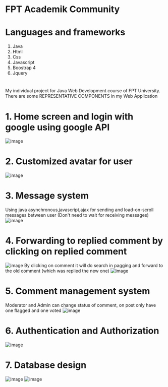 # FPT Academik Community
# Languages and frameworks
1. Java
2. Html
3. Css
4. Javascript
5. Boostrap 4
6. Jquery
# 
My individual project for Java Web Development course of FPT University. There are some REPRESENTATIVE COMPONENTS in my Web Application
# 1. Home screen and login with google using google API
![image](https://user-images.githubusercontent.com/80164976/161383990-066f059c-35c9-40e9-93fc-2236df7778fb.png)
# 2. Customized avatar for user
![image](https://user-images.githubusercontent.com/80164976/161384116-23b0834d-9ca9-4e0e-bc63-651291d32bc0.png)
# 3. Message system
Using java asynchronous,javascript,ajax for sending and load-on-scroll messages between user (Don't need to wait for receiving messages)
![image](https://user-images.githubusercontent.com/80164976/161384180-e1ccac87-4062-4589-b8d2-931e7961aa31.png)
# 4. Forwarding to replied comment by clicking on replied comment 
![image](https://user-images.githubusercontent.com/80164976/161384267-afd8f76c-a4c3-4316-a636-824748da5001.png)
By clicking on comment it will do search in pagging and forward to the old comment (which was replied the new one)
![image](https://user-images.githubusercontent.com/80164976/161384275-3ee39d68-d8ab-4eba-9618-05c97be901ef.png)
# 5. Comment management system 
Moderator and Admin can change status of comment, on post only have one flagged and one voted
![image](https://user-images.githubusercontent.com/80164976/161384335-7942e5c7-1947-425f-807f-5b108b795b53.png)
# 6. Authentication and Authorization
![image](https://user-images.githubusercontent.com/80164976/161384416-7a8ee03f-823a-4bee-a51b-9e1bb46f7860.png)
# 7. Database design
![image](https://user-images.githubusercontent.com/80164976/161384721-ec87eb9a-1906-4d30-8e94-c3b26cde18a5.png) 
![image](https://user-images.githubusercontent.com/80164976/161384731-747de4f4-9ad7-4683-9fad-9092b405f9db.png)







